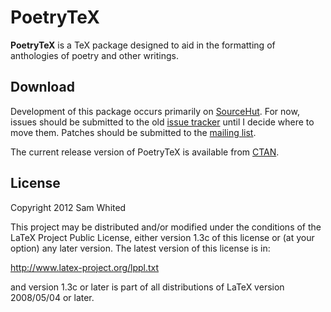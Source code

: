 # PoetryTeX

**PoetryTeX** is a TeX package designed to aid in the formatting of anthologies
of poetry and other writings.

## Download

Development of this package occurs primarily on
[SourceHut](https://git.sr.ht/~samwhited/poetrytex).
For now, issues should be submitted to the old [issue
tracker](https://github.com/SamWhited/poetrytex/issues) until I decide where to
move them.
Patches should be submitted to the [mailing
list](https://lists.sr.ht/~samwhited/poetrytex).

The current release version of PoetryTeX is available from
[CTAN](http://ctan.org/pkg/poetrytex).

## License

Copyright 2012 Sam Whited

This project may be distributed and/or modified under the conditions of the
LaTeX Project Public License, either version 1.3c of this license or (at your
option) any later version. The latest version of this license is in:

http://www.latex-project.org/lppl.txt

and version 1.3c or later is part of all distributions of LaTeX version
2008/05/04 or later.
